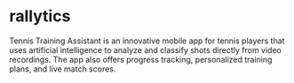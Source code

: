 # rallytics
Tennis Training Assistant is an innovative mobile app for tennis players that uses artificial intelligence to analyze and classify shots directly from video recordings. The app also offers progress tracking, personalized training plans, and live match scores.
